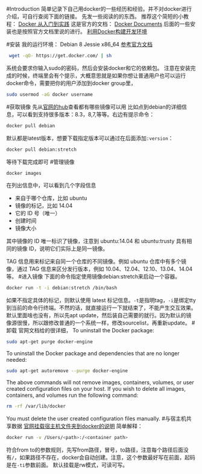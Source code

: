 #Introduction
简单记录下自己用docker的一些经历和经验。并不对docker进行介绍，可自行查阅下面的链接。
先发一些阅读的的东西。
推荐这个简短的小教程：
[Docker 从入门到实践](http://dockerpool.com/static/books/docker_practice/index.html)
这是官方的文档：
[Docker Documents](https://docs.docker.com/mac/)
后面的一些安装也是按照官方文档里说的进行。
[利用Docker构建开发环境](http://tech.uc.cn/?p=2726)

#安装
我的运行环境：
Debian 8 Jessie x86_64
[参考官方文档](https://docs.docker.com/linux/step_one/)
```bash
 wget -qO- https://get.docker.com/ | sh
```
系统会要求你输入sudo的密码，然后会安装docker和它的依赖包。
注意在安装完成的时候，终端里会有个提示，大概意思就是如果你想让普通用户也可以运行docker命令，需要把你的用户添加到docker group里，
```bash
sudo usermod -aG docker username
```
#获取镜像
先从[官网的hub](https://hub.docker.com/explore/)查看都有哪些镜像可以用
比如点到debian的详细信息，可以看到支持很多版本：8.3，8,7,等等。右边有提示命令：
```bash
docker pull debian
```
默认都是latest版本，想要下载指定版本可以通过在后面添加`:version`：
```bash
docker pull debian:stretch
```
等待下载完成即可
#管理镜像
```bash
docker images
```
在列出信息中，可以看到几个字段信息

+ 来自于哪个仓库，比如 ubuntu
+ 镜像的标记，比如 14.04
+ 它的 ID 号（唯一）
+ 创建时间
+ 镜像大小

其中镜像的 ID 唯一标识了镜像，注意到 ubuntu:14.04 和 ubuntu:trusty 具有相同的镜像 ID，说明它们实际上是同一镜像。

TAG 信息用来标记来自同一个仓库的不同镜像。例如 ubuntu 仓库中有多个镜像，通过 TAG 信息来区分发行版本，例如 10.04、12.04、12.10、13.04、14.04 等。
#进入镜像
下面的命令指定使用镜像debian:stretch来启动一个容器。
```bash
docker run -t -i debian:stretch /bin/bash
```
如果不指定具体的标记，则默认使用 latest 标记信息。`-t`是指明tag，`-i`是绑定tty到当前的命令行终端。不然的话，就直接运行一下就结束了，不能产生交互效果。
默认里面啥也没有，所以先apt update，然后装自己需要的就行。因为默认的镜像源很慢，所以跟修改普通的一个系统一样，修改sourcelist，再重新update。
#卸载
官网文档给的很详细，
To uninstall the Docker package:
```bash
sudo apt-get purge docker-engine
```
To uninstall the Docker package and dependencies that are no longer needed:
```bash
sudo apt-get autoremove --purge docker-engine
```
The above commands will not remove images, containers, volumes, or user created configuration files on your host. If you wish to delete all images, containers, and volumes run the following command:
```bash
rm -rf /var/lib/docker
```
You must delete the user created configuration files manually.
#与宿主机共享数据
[官网挂载宿主机文件夹到docker的说明](https://docs.docker.com/engine/userguide/dockervolumes/#mount-a-host-directory-as-a-data-volume)
简单解释：
```bash
docker run -v /Users/<path>:/<container path>
```
符合from to的参数规则，先写from路径，冒号，to路径，注意每个路径后面没有`/`，如果路径不存在，docker会自动创建。注意，这个参数最好写在前面，起码是在`-ti`参数前面。
默认挂载是rw模式，可读可写。
